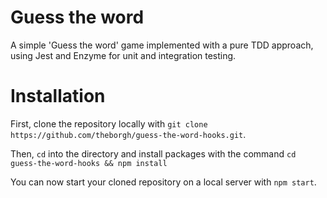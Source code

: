 # Guess the word

A simple 'Guess the word' game implemented with a pure TDD approach, using Jest and Enzyme for unit and integration testing.

# Installation

First, clone the repository locally with `git clone https://github.com/theborgh/guess-the-word-hooks.git`.

Then, `cd` into the directory and install packages with the command `cd guess-the-word-hooks && npm install`

You can now start your cloned repository on a local server with `npm start`.
